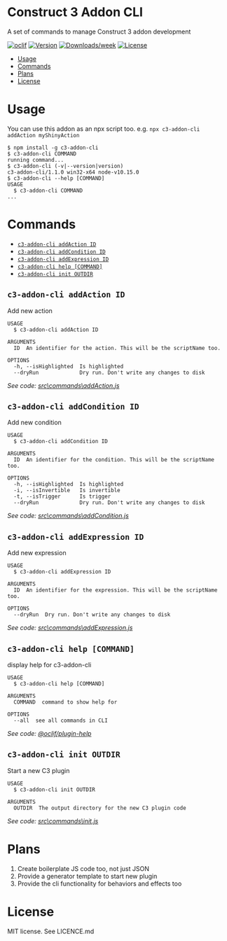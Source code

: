 Construct 3 Addon CLI
======================

A set of commands to manage Construct 3 addon development

[![oclif](https://img.shields.io/badge/cli-oclif-brightgreen.svg)](https://oclif.io)
[![Version](https://img.shields.io/npm/v/c3-addon-cli.svg)](https://npmjs.org/package/c3-addon-cli)
[![Downloads/week](https://img.shields.io/npm/dw/c3-addon-cli.svg)](https://npmjs.org/package/c3-addon-cli)
[![License](https://img.shields.io/npm/l/c3-addon-cli.svg)](https://github.com/nagyv/c3-addon-cli/blob/master/package.json)

<!-- toc -->
* [Usage](#usage)
* [Commands](#commands)
* [Plans](#plans)
* [License](#license)
<!-- tocstop -->
# Usage

You can use this addon as an npx script too. e.g. `npx c3-addon-cli addAction myShinyAction`

<!-- usage -->
```sh-session
$ npm install -g c3-addon-cli
$ c3-addon-cli COMMAND
running command...
$ c3-addon-cli (-v|--version|version)
c3-addon-cli/1.1.0 win32-x64 node-v10.15.0
$ c3-addon-cli --help [COMMAND]
USAGE
  $ c3-addon-cli COMMAND
...
```
<!-- usagestop -->
# Commands
<!-- commands -->
* [`c3-addon-cli addAction ID`](#c3-addon-cli-addaction-id)
* [`c3-addon-cli addCondition ID`](#c3-addon-cli-addcondition-id)
* [`c3-addon-cli addExpression ID`](#c3-addon-cli-addexpression-id)
* [`c3-addon-cli help [COMMAND]`](#c3-addon-cli-help-command)
* [`c3-addon-cli init OUTDIR`](#c3-addon-cli-init-outdir)

## `c3-addon-cli addAction ID`

Add new action

```
USAGE
  $ c3-addon-cli addAction ID

ARGUMENTS
  ID  An identifier for the action. This will be the scriptName too.

OPTIONS
  -h, --isHighlighted  Is highlighted
  --dryRun             Dry run. Don't write any changes to disk
```

_See code: [src\commands\addAction.js](https://github.com/nagyv/c3-addon-cli/blob/v1.1.0/src\commands\addAction.js)_

## `c3-addon-cli addCondition ID`

Add new condition

```
USAGE
  $ c3-addon-cli addCondition ID

ARGUMENTS
  ID  An identifier for the condition. This will be the scriptName too.

OPTIONS
  -h, --isHighlighted  Is highlighted
  -i, --isInvertible   Is invertible
  -t, --isTrigger      Is trigger
  --dryRun             Dry run. Don't write any changes to disk
```

_See code: [src\commands\addCondition.js](https://github.com/nagyv/c3-addon-cli/blob/v1.1.0/src\commands\addCondition.js)_

## `c3-addon-cli addExpression ID`

Add new expression

```
USAGE
  $ c3-addon-cli addExpression ID

ARGUMENTS
  ID  An identifier for the expression. This will be the scriptName too.

OPTIONS
  --dryRun  Dry run. Don't write any changes to disk
```

_See code: [src\commands\addExpression.js](https://github.com/nagyv/c3-addon-cli/blob/v1.1.0/src\commands\addExpression.js)_

## `c3-addon-cli help [COMMAND]`

display help for c3-addon-cli

```
USAGE
  $ c3-addon-cli help [COMMAND]

ARGUMENTS
  COMMAND  command to show help for

OPTIONS
  --all  see all commands in CLI
```

_See code: [@oclif/plugin-help](https://github.com/oclif/plugin-help/blob/v2.1.6/src\commands\help.ts)_

## `c3-addon-cli init OUTDIR`

Start a new C3 plugin

```
USAGE
  $ c3-addon-cli init OUTDIR

ARGUMENTS
  OUTDIR  The output directory for the new C3 plugin code
```

_See code: [src\commands\init.js](https://github.com/nagyv/c3-addon-cli/blob/v1.1.0/src\commands\init.js)_
<!-- commandsstop -->

# Plans

1. Create boilerplate JS code too, not just JSON
1. Provide a generator template to start new plugin
1. Provide the cli functionality for behaviors and effects too

# License

MIT license. See LICENCE.md
